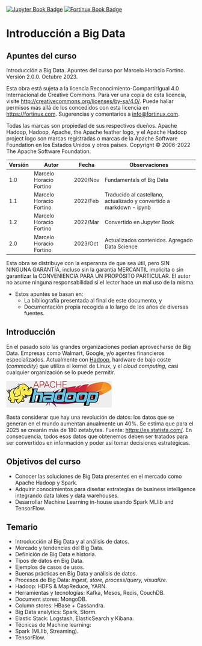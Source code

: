 [![Jupyter Book Badge](https://jupyterbook.org/badge.svg)](<https://jupyterbook.org/intro.html>)
[![Fortinux Book Badge](https://fortinux.com/FortinuxBook.svg)](<https://fortinux.github.io/bigdata-book/intro.html>) 

# Introducción a Big Data
## Apuntes del curso

Introducción a Big Data. Apuntes del curso por Marcelo Horacio Fortino. Versión 2.0.0. Octubre 2023.    

Esta obra está sujeta a la licencia Reconocimiento-CompartirIgual 4.0 Internacional de Creative Commons. Para ver una copia de esta licencia, visite <http://creativecommons.org/licenses/by-sa/4.0/>. Puede hallar permisos más allá de los concedidos con esta licencia en <https://fortinux.com>. Sugerencias y comentarios a <info@fortinux.com>.     

Todas las marcas son propiedad de sus respectivos dueños. Apache Hadoop, Hadoop, Apache, the Apache feather logo, y el Apache Hadoop project logo son marcas registradas o marcas de la Apache Software Foundation en los Estados Unidos y otros países. Copyright © 2006-2022 The Apache Software Foundation.    
    
| Versión | Autor | Fecha | Observaciones |
|------- | ---------------- | -------- | -----------|
| 1.0 | Marcelo Horacio Fortino | 2020/Nov | Fundamentals of Big Data |
| 1.1 | Marcelo Horacio Fortino | 2022/Feb | Traducido al castellano, actualizado y convertido a markdown - ipynb |    
| 1.2 | Marcelo Horacio Fortino | 2022/Mar | Convertido en Jupyter Book |    
| 2.0 | Marcelo Horacio Fortino | 2023/Oct | Actualizados contenidos. Agregado Data Science |    


Esta obra se distribuye con la esperanza de que sea útil, pero SIN NINGUNA GARANTÍA, incluso sin la garantía MERCANTIL implícita o sin garantizar la CONVENIENCIA PARA UN PROPÓSITO PARTICULAR. El autor no asume ninguna responsabilidad si el lector hace un mal uso de la misma.    
    
- Estos apuntes se basan en: 
    - La bibliografía presentada al final de este documento, y
    - Documentación propia recogida a lo largo de los años de diversas fuentes.
    
## Introducción
En el pasado solo las grandes organizaciones podían aprovecharse de Big Data. Empresas  como Walmart, Google, y/o agentes financieros especializados. Actualmente con [Hadoop](https://hadoop.apache.org/ "Hadoop"), hardware de bajo coste (*commodity*) que utiliza el kernel de Linux, y el *cloud computing*, casi cualquier organización se lo puede permitir.

![bigdata Hadoop logo](hadoop-logo.jpg "Apache Hadoop logo")

Basta considerar que hay una revolución de datos: los datos que se generan en el mundo aumentan anualmente un 40%.  Se estima que para el 2025 se crearán más de 180 zetabytes. Fuente: <https://es.statista.com/>. En consecuencia, todos esos datos que obtenemos deben ser tratados para ser convertidos en información y poder así tomar decisiones estratégicas.

## Objetivos del curso    

- Conocer las soluciones de Big Data presentes en el mercado como Apache Hadoop y Spark.
- Adquirir conocimientos para diseñar estrategias de business intelligence integrando data lakes y data warehouses.
- Desarrollar Machine Learning in-house usando Spark MLlib and TensorFlow.    
    
## Temario    
    
- Introducción al Big Data y al análisis de datos.
- Mercado y tendencias del Big Data.
- Definición de Big Data e historia.
- Tipos de datos en Big Data.
- Ejemplos de casos de usos.
- Buenas prácticas en Big Data y análisis de datos.
- Procesos de Big Data: *ingest, store, process/query, visualize*.
- Hadoop: HDFS & MapReduce, YARN.
- Herramientas y tecnologías: Kafka, Mesos, Redis, CouchDB.
- Document stores: MongoDB.
- Column stores: HBase + Cassandra.
- Big Data analytics: Spark, Storm.
- Elastic Stack: Logstash, ElasticSearch y Kibana.
- Técnicas de Machine learning:
- Spark (MLlib, Streaming).
- TensorFlow.    

